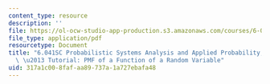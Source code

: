 ```yaml
---
content_type: resource
description: ''
file: https://ol-ocw-studio-app-production.s3.amazonaws.com/courses/6-041sc-probabilistic-systems-analysis-and-applied-probability-fall-2013/317a1c008fafaa89737a1a727ebafa48_MIT6_041SCF13_PMF_of_A_Function_of_a_Random_Variable_300k.pdf
file_type: application/pdf
resourcetype: Document
title: "6.041SC Probabilistic Systems Analysis and Applied Probability, Fall 2013Transcript\
  \ \u2013 Tutorial: PMF of a Function of a Random Variable"
uid: 317a1c00-8faf-aa89-737a-1a727ebafa48
---
```

